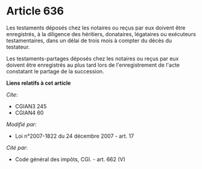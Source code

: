 # Article 636

Les testaments déposés chez les notaires ou reçus par eux doivent être enregistrés, à la diligence des héritiers, donataires,
légataires ou exécuteurs testamentaires, dans un délai de trois mois à compter du décès du testateur.

Les testaments-partages déposés chez les notaires ou reçus par eux doivent être enregistrés au plus tard lors de
l'enregistrement de l'acte constatant le partage de la succession.

**Liens relatifs à cet article**

_Cite_:

  - CGIAN3 245
  - CGIAN4 60

_Modifié par_:

  - Loi n°2007-1822 du 24 décembre 2007 - art. 17

_Cité par_:

  - Code général des impôts, CGI. - art. 662 (V)
